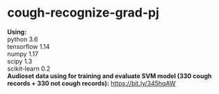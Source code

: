 # cough-recognize-grad-pj

**Using:**  
python 3.6  
tensorflow 1.14  
numpy 1.17  
scipy 1.3  
scikit-learn 0.2  
**Audioset data using for training and evaluate SVM model (330 cough records + 330 not cough records):** https://bit.ly/345hqAW
